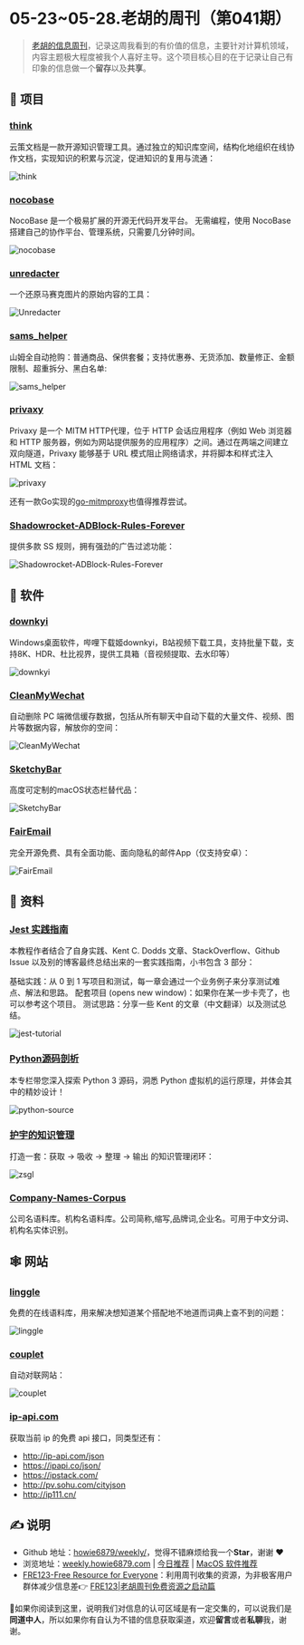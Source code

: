 # 05-23~05-28.老胡的周刊（第041期）

> [老胡的信息周刊](https://weekly.howie6879.com/)，记录这周我看到的有价值的信息，主要针对计算机领域，内容主题极大程度被我个人喜好主导。这个项目核心目的在于记录让自己有印象的信息做一个**留存**以及**共享**。

## 🎯 项目

### [think](https://github.com/fantasticit/think)

云策文档是一款开源知识管理工具。通过独立的知识库空间，结构化地组织在线协作文档，实现知识的积累与沉淀，促进知识的复用与流通：

![think](https://images-1252557999.file.myqcloud.com/uPic/think.jpg)

### [nocobase](https://github.com/nocobase/nocobase)

NocoBase 是一个极易扩展的开源无代码开发平台。 无需编程，使用 NocoBase 搭建自己的协作平台、管理系统，只需要几分钟时间。

![nocobase](https://images-1252557999.file.myqcloud.com/uPic/nocobase.png)

### [unredacter](https://github.com/bishopfox/unredacter)

一个还原马赛克图片的原始内容的工具：

![Unredacter](https://images-1252557999.file.myqcloud.com/uPic/Unredacter.jpg)

### [sams_helper](https://github.com/sari3l/sams_helper)

山姆全自动抢购：普通商品、保供套餐；支持优惠券、无货添加、数量修正、金额限制、超重拆分、黑白名单:

![sams_helper](https://images-1252557999.file.myqcloud.com/uPic/sams_helper.jpg)

### [privaxy](https://github.com/Barre/privaxy)

Privaxy 是一个 MITM HTTP代理，位于 HTTP 会话应用程序（例如 Web 浏览器和 HTTP 服务器，例如为网站提供服务的应用程序）之间。通过在两端之间建立双向隧道，Privaxy 能够基于 URL 模式阻止网络请求，并将脚本和样式注入 HTML 文档：

![privaxy](https://images-1252557999.file.myqcloud.com/uPic/privaxy.png)

还有一款Go实现的[go-mitmproxy](https://github.com/lqqyt2423/go-mitmproxy)也值得推荐尝试。

### [Shadowrocket-ADBlock-Rules-Forever](https://github.com/Johnshall/Shadowrocket-ADBlock-Rules-Forever)

提供多款 SS 规则，拥有强劲的广告过滤功能：

![Shadowrocket-ADBlock-Rules-Forever](https://images-1252557999.file.myqcloud.com/uPic/Shadowrocket-ADBlock-Rules-Forever.png)

## 🤖 软件

### [downkyi](https://github.com/leiurayer/downkyi)

Windows桌面软件，哔哩下载姬downkyi，B站视频下载工具，支持批量下载，支持8K、HDR、杜比视界，提供工具箱（音视频提取、去水印等）

![downkyi](https://images-1252557999.file.myqcloud.com/uPic/downkyi.png)

### [CleanMyWechat](https://github.com/blackboxo/CleanMyWechat)

自动删除 PC 端微信缓存数据，包括从所有聊天中自动下载的大量文件、视频、图片等数据内容，解放你的空间：

![CleanMyWechat](https://images-1252557999.file.myqcloud.com/uPic/CleanMyWechat.jpeg)

### [SketchyBar](https://github.com/FelixKratz/SketchyBar)

高度可定制的macOS状态栏替代品：

![SketchyBar](https://images-1252557999.file.myqcloud.com/uPic/SketchyBar.jpg)

### [FairEmail](https://github.com/M66B/FairEmail)

完全开源免费、具有全面功能、面向隐私的邮件App（仅支持安卓）：

![FairEmail](https://images-1252557999.file.myqcloud.com/uPic/FairEmail.png)

## 👀 资料

### [Jest 实践指南](https://github.com/haixiangyan/jest-tutorial)

本教程作者结合了自身实践、Kent C. Dodds 文章、StackOverflow、Github Issue 以及别的博客最终总结出来的一套实践指南，小书包含 3 部分：

基础实践：从 0 到 1 写项目和测试，每一章会通过一个业务例子来分享测试难点、解法和思路。
配套项目 (opens new window)：如果你在某一步卡壳了，也可以参考这个项目。
测试思路：分享一些 Kent 的文章（中文翻译）以及测试总结。

![jest-tutorial](https://images-1252557999.file.myqcloud.com/uPic/jest-tutorial.jpg)

### [Python源码剖析](https://fasionchan.com/python-source/)

本专栏带您深入探索 Python 3 源码，洞悉 Python 虚拟机的运行原理，并体会其中的精妙设计！

![python-source](https://images-1252557999.file.myqcloud.com/uPic/python-source.jpg)

### [护宇的知识管理](https://www.yuque.com/huyuya/zsgl)

打造一套：获取 → 吸收 → 整理 → 输出 的知识管理闭环：

![zsgl](https://images-1252557999.file.myqcloud.com/uPic/zsgl.jpg)

### [Company-Names-Corpus](https://github.com/wainshine/Company-Names-Corpus)

公司名语料库。机构名语料库。公司简称,缩写,品牌词,企业名。可用于中文分词、机构名实体识别。

## 🕸 网站

### [linggle](https://linggle.com/)

免费的在线语料库，用来解决想知道某个搭配地不地道而词典上查不到的问题：

![linggle](https://images-1252557999.file.myqcloud.com/uPic/linggle.jpg)

### [couplet](https://ai.binwang.me/couplet/)

自动对联网站：

![couplet](https://images-1252557999.file.myqcloud.com/uPic/couplet.jpg)

### [ip-api.com](http://ip-api.com/json)

获取当前 ip 的免费 api 接口，同类型还有：

- http://ip-api.com/json
- https://ipapi.co/json/
- https://ipstack.com/
- http://pv.sohu.com/cityjson
- http://ip111.cn/

## ✍️ 说明

- Github 地址：[howie6879/weekly/](https://github.com/howie6879/weekly/)，觉得不错麻烦给我一个**Star**，谢谢 ❤️
- 浏览地址：[weekly.howie6879.com](https://weekly.howie6879.com) | [今日推荐](https://weekly.howie6879.com/recommend/index.html) | [MacOS 软件推荐](https://weekly.howie6879.com/soft/mac.html)
- [FRE123-Free Resource for Everyone](https://www.fre123.com/)：利用周刊收集的资源，为非极客用户群体减少信息差👉 [FRE123|老胡周刊免费资源之启动篇](https://mp.weixin.qq.com/s/6El2AW93K4RiEHhma3vVPg)

🙌如果你阅读到这里，说明我们对信息的认可区域是有一定交集的，可以说我们是**同道中人**，所以如果你有自认为不错的信息获取渠道，欢迎**留言**或者**私聊**我，谢谢。
